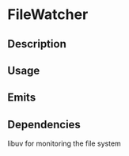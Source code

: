 # FileWatcher

## Description

## Usage

## Emits

## Dependencies

libuv for monitoring the file system
